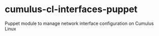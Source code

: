 # cumulus-cl-interfaces-puppet
Puppet module to manage network interface configuration on Cumulus Linux
